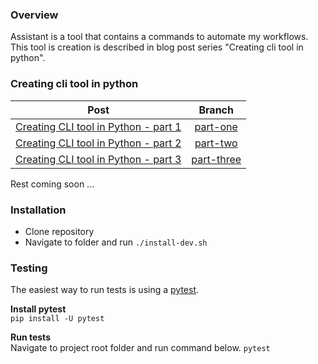 ### Overview
Assistant is a tool that contains a commands to automate my workflows.
This tool is creation is described in blog post series "Creating cli tool in python".

### Creating cli tool in python
| Post                                                                                               |                               Branch                               |
| -------------------------------------------------------------------------------------------------- | :----------------------------------------------------------------: |
| [Creating CLI tool in Python - part 1](https://aaronuurman.com/creating-cli-tool-in-python-part-1) | [part-one](https://github.com/aaronuurman/assistant/tree/part-one) |
| [Creating CLI tool in Python - part 2](https://aaronuurman.com/creating-cli-tool-in-python-part-2) | [part-two](https://github.com/aaronuurman/assistant/tree/part-two) |
| [Creating CLI tool in Python - part 3](https://aaronuurman.com/creating-cli-tool-in-python-part-3) | [part-three](https://github.com/aaronuurman/assistant/tree/part-three) |

Rest coming soon ...

### Installation
- Clone repository
- Navigate to folder and run ```./install-dev.sh```

### Testing
The easiest way to run tests is using a [pytest](https://docs.pytest.org/en/latest/contents.html).

**Install pytest** <br />
```pip install -U pytest```

**Run tests**<br />
Navigate to project root folder and run command below.
```pytest```